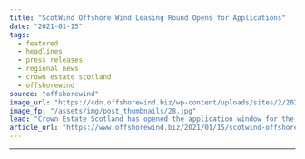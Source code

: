 ```yaml
---
title: "ScotWind Offshore Wind Leasing Round Opens for Applications"
date: "2021-01-15"
tags: 
  - featured
  - headlines
  - press releases
  - regional news
  - crown estate scotland
  - offshorewind
source: "offshorewind"
image_url: "https://cdn.offshorewind.biz/wp-content/uploads/sites/2/2021/01/15134003/ScotWind-Offshore-Wind-Leasing-Round-Opens-for-Applications.jpg"
image_fp: "/assets/img/post_thumbnails/28.jpg"
lead: "Crown Estate Scotland has opened the application window for the ScotWind seabed leasing round"
article_url: "https://www.offshorewind.biz/2021/01/15/scotwind-offshore-wind-leasing-round-opens-for-applications/"
---
```


---
